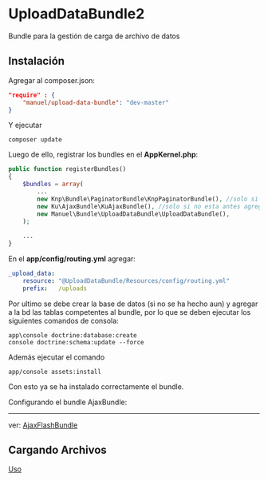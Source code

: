 UploadDataBundle2
=================

Bundle para la gestión de carga de archivo de datos

Instalación
----

Agregar al composer.json:

```json
"require" : {
    "manuel/upload-data-bundle": "dev-master"
}
```

Y ejecutar 

    composer update 

Luego de ello, registrar los bundles en el **AppKernel.php**:

```php
public function registerBundles()
{
    $bundles = array(
        ...
        new Knp\Bundle\PaginatorBundle\KnpPaginatorBundle(), //solo si no esta antes agregado
        new Ku\AjaxBundle\KuAjaxBundle(), //solo si no esta antes agregado
        new Manuel\Bundle\UploadDataBundle\UploadDataBundle(),
    );
    
    ...
}
```

En el **app/config/routing.yml** agregar:

```yaml
_upload_data:
    resource: "@UploadDataBundle/Resources/config/routing.yml"
    prefix:   /uploads
``` 

Por ultimo se debe crear la base de datos (si no se ha hecho aun) y agregar a la bd las tablas competentes al bundle, por lo que se deben ejecutar los siguientes comandos de consola:

    app\console doctrine:database:create
    console doctrine:schema:update --force

Además ejecutar el comando 
    
    app/console assets:install

Con esto ya se ha instalado correctamente el bundle.


Configurando el bundle AjaxBundle:
___________

 ver: [AjaxFlashBundle](https://github.com/manuel/AjaxFlashBundle)

## Cargando Archivos

[Uso](https://github.com/manuel/UploadDataBundle2/blob/master/Resources/doc/usage.md)

